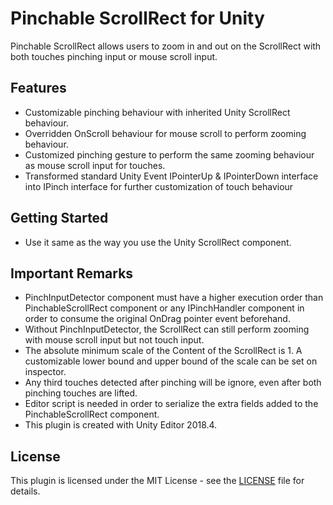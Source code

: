 # Pinchable ScrollRect for Unity
Pinchable ScrollRect allows users to zoom in and out on the ScrollRect with both touches pinching input or mouse scroll input. 

## Features
* Customizable pinching behaviour with inherited Unity ScrollRect behaviour.
* Overridden OnScroll behaviour for mouse scroll to perform zooming behaviour.
* Customized pinching gesture to perform the same zooming behaviour as mouse scroll input for touches.
* Transformed standard Unity Event IPointerUp & IPointerDown interface into IPinch interface for further customization of touch behaviour

## Getting Started
* Use it same as the way you use the Unity ScrollRect component.

## Important Remarks
* PinchInputDetector component must have a higher execution order than PinchableScrollRect component or any IPinchHandler component in order to consume the original OnDrag pointer event beforehand.
* Without PinchInputDetector, the ScrollRect can still perform zooming with mouse scroll input but not touch input.
* The absolute minimum scale of the Content of the ScrollRect is 1. A customizable lower bound and upper bound of the scale can be set on inspector.
* Any third touches detected after pinching will be ignore, even after both pinching touches are lifted.
* Editor script is needed in order to serialize the extra fields added to the PinchableScrollRect component.
* This plugin is created with Unity Editor 2018.4.

## License
This plugin is licensed under the MIT License - see the [LICENSE](LICENSE) file for details.
